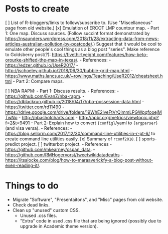 
# Posts to create

[ ] List of R-bloggers/links to follow/subscribe to. (Use "Miscellaneous" page from old website.)
[x] Emulation of ERCOT LMP countour map.
    - Part 1: One map. Discuss sources. (Follow succint format demonstrated by
    https://nsaunders.wordpress.com/2018/11/28/extracting-data-from-news-articles-australian-pollution-by-postcode/.)
    Suggest that it would be cool to emulate other people's cool things as a blog post "series".
    Make reference to Goldsberry post(?): https://fivethirtyeight.com/features/how-beto-orourke-shifted-the-map-in-texas/.
        - References: 
            - https://edzer.github.io/UseR2017/
            - http://jschoeley.github.io/2018/06/30/bubble-grid-map.html
            - https://www.maths.lancs.ac.uk/~rowlings/Teaching/UseR2012/cheatsheet.html
    - Part 2: Compare maps.

[ ] NBA RAPM:
    - Part 1: Discuss results.
        - References:
            - https://github.com/EvanZ/nba-rapm.
            - https://dblackrun.github.io/2018/04/17/nba-possession-data.html
            - https://twitter.com/rd11490
                - https://drive.google.com/drive/folders/19WhE2lveFtVrQimmLPGWpqfooejMTwNo
                - http://nbashotcharts.com
            - http://apbr.org/metrics/viewtopic.php?f=2&t=9491
    - Part 2: Explain how to convert `{config}`/yaml to `{argparser}` (and visa versa).
        - References:
            - https://blog.sellorm.com/2017/12/30/command-line-utilities-in-r-pt-6/
    to create command line utilities easily.
[x] Summary of `rconf2018`.
[ ] sports-predict project.
[ ] twitterbot project.
    - References
        - https://github.com/mkearney/cspan_data.
        - https://github.com/RMHogervorst/tweetwikidatadeaths
        - https://itsalocke.com/blog/how-to-maraaverickfy-a-blog-post-without-even-reading-it/.

# Things to do

- Migrate "Software", "Presentaitons", and "Misc" pages from old website.
- Check dead links.
- Clean up "unused" custom CSS.
    - Unused .css files.
    - "Extra" code in used .css file that are being ignored (possibly due to upgrade in
    Academic theme version).
